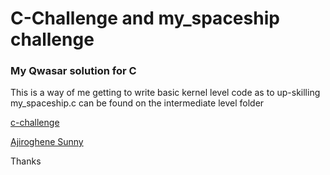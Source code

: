 # C-Challenge and my_spaceship challenge

### My Qwasar solution for C

This is a way of me getting to write basic kernel level code as to up-skilling
my_spaceship.c can be found on the intermediate level folder

[c-challenge](https://github.com/Ajioz/C-Challenge.git)

[Ajiroghene Sunny](https://github.com/Ajioz)

Thanks